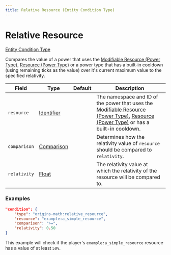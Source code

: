 ```yaml
---
title: Relative Resource (Entity Condition Type)
---
```


# Relative Resource

[Entity Condition Type](../entity_condition_types.md)

Compares the value of a power that uses the [Modifiable Resource (Power Type)](../power_types/modifiable_resource.md), [Resource (Power Type)](https://origins.readthedocs.io/en/latest/types/power_types/resource/) or a power type that has a built-in cooldown (using remaining ticks as the value) over it's current maximum value to the specified relativity.

| Field			| Type		| Default		| Description								|
|---------------|-----------|---------------|-------------------------------------------|
| `resource`	|[Identifier](https://origins.readthedocs.io/en/latest/types/data_types/identifier/)|	| The namespace and ID of the power that uses the [Modifiable Resource (Power Type)](../power_types/modifiable_resource.md), [Resource (Power Type)](https://origins.readthedocs.io/en/latest/types/power_types/resource/) or has a built-in cooldown. |
| `comparison`		|[Comparison](https://origins.readthedocs.io/en/latest/types/data_types/comparison/)|	| Determines how the relativity value of `resource` should be compared to `relativity`. |
| `relativity`		|[Float](https://origins.readthedocs.io/en/latest/types/data_types/float/)|	| The relativity value at which the relativity of the resource will be compared to. |

### Examples
```json
"condition": {
    "type": "origins-math:relative_resource",
    "resource": "example:a_simple_resource",
	"comparison": ">=",
	"relativity": 0.50
}
```
This example will check if the player's `example:a_simple_resource` resource has a value of at least `50%`.